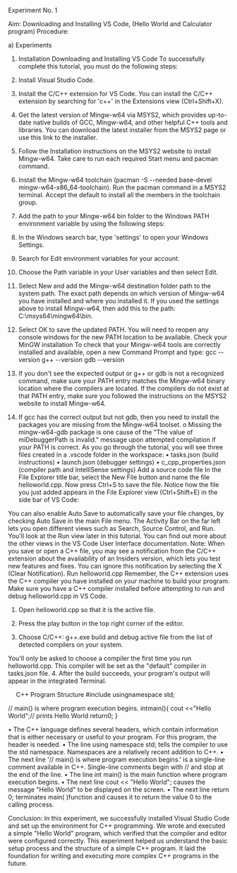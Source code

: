 Experiment No. 1

Aim: Downloading and Installing VS Code, (Hello World and Calculator program)
Procedure:

a)	Experiments
1.	Installation
Downloading and Installing VS Code
To successfully complete this tutorial, you must do the following steps:
1.	Install Visual Studio Code.
2.	Install the C/C++ extension for VS Code. You can install the C/C++ extension by searching for 'c++' in the Extensions view (Ctrl+Shift+X).
 
3.	Get the latest version of Mingw-w64 via MSYS2, which provides up-to-date native builds of GCC, Mingw-w64, and other helpful C++ tools and libraries. You can download the latest installer from the MSYS2 page or use this link to the installer.
4.	Follow the Installation instructions on the MSYS2 website to install Mingw-w64. Take care to run each required Start menu and pacman command.
5.	Install the Mingw-w64 toolchain (pacman -S --needed base-devel mingw-w64-x86_64-toolchain). Run the pacman command in a MSYS2 terminal. Accept the default to install all the members in the toolchain group.
6.	Add the path to your Mingw-w64 bin folder to the Windows PATH environment variable by using the following steps:
1.	In the Windows search bar, type 'settings' to open your Windows Settings.
2.	Search for Edit environment variables for your account.
3.	Choose the Path variable in your User variables and then select Edit.
4.	Select New and add the Mingw-w64 destination folder path to the system path. The exact path depends on which version of Mingw-w64 you have installed and where you installed it. If you used the settings above to install Mingw-w64, then add this to the path: C:\msys64\mingw64\bin.
5.	Select OK to save the updated PATH. You will need to reopen any console windows for the new PATH location to be available.
Check your MinGW installation
To check that your Mingw-w64 tools are correctly installed and available, open a new Command Prompt and type:
gcc --version
g++ --version
gdb --version
1.	If you don't see the expected output or g++ or gdb is not a recognized command, make sure your PATH entry matches the Mingw-w64 binary location where the compilers are located. If the compilers do not exist at that PATH entry, make sure you followed the instructions on the MSYS2 website to install Mingw-w64.
2.	If gcc has the correct output but not gdb, then you need to install the packages you are missing from the Mingw-w64 toolset.
o	Missing the mingw-w64-gdb package is one cause of the "The value of miDebuggerPath is invalid." message upon attempted compilation if your PATH is correct.
As you go through the tutorial, you will see three files created in a .vscode folder in the workspace:
•	tasks.json (build instructions)
•	launch.json (debugger settings)
•	c_cpp_properties.json (compiler path and IntelliSense settings)
Add a source code file
In the File Explorer title bar, select the New File button and name the file helloworld.cpp.
Now press Ctrl+S to save the file. Notice how the file you just added appears in the File Explorer view (Ctrl+Shift+E) in the side bar of VS Code:
 
You can also enable Auto Save to automatically save your file changes, by checking Auto Save in the main File menu.
The Activity Bar on the far left lets you open different views such as Search, Source Control, and Run. You'll look at the Run view later in this tutorial. You can find out more about the other views in the VS Code User Interface documentation.
Note: When you save or open a C++ file, you may see a notification from the C/C++ extension about the availability of an Insiders version, which lets you test new features and fixes. You can ignore this notification by selecting the X (Clear Notification).
Run helloworld.cpp
Remember, the C++ extension uses the C++ compiler you have installed on your machine to build your program. Make sure you have a C++ compiler installed before attempting to run and debug helloworld.cpp in VS Code.
1.	Open helloworld.cpp so that it is the active file.
2.	Press the play button in the top right corner of the editor.
 
3.	Choose C/C++: g++.exe build and debug active file from the list of detected compilers on your system.
 
You'll only be asked to choose a compiler the first time you run helloworld.cpp. This compiler will be set as the "default" compiler in tasks.json file.
4.	After the build succeeds, your program's output will appear in the integrated Terminal.
 
 
C++ Program Structure
#include<iostream>
usingnamespace std;

// main() is where program execution begins.
intmain(){
   cout <<"Hello World";// prints Hello World
return0;
}

•	The C++ language defines several headers, which contain information that is either necessary or useful to your program. For this program, the header <iostream> is needed.
•	The line using namespace std; tells the compiler to use the std namespace. Namespaces are a relatively recent addition to C++.
•	The next line '// main() is where program execution begins.' is a single-line comment available in C++. Single-line comments begin with // and stop at the end of the line.
•	The line int main() is the main function where program execution begins.
•	The next line cout << "Hello World"; causes the message "Hello World" to be displayed on the screen.
•	The next line return 0; terminates main( )function and causes it to return the value 0 to the calling process.

Conclusion:
In this experiment, we successfully installed Visual Studio Code and set up the environment for C++ programming.
We wrote and executed a simple "Hello World" program, which verified that the compiler and editor were configured correctly.
This experiment helped us understand the basic setup process and the structure of a simple C++ program. 
It laid the foundation for writing and executing more complex C++ programs in the future.
